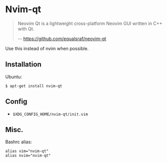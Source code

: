 # Nvim-qt

> Neovim Qt is a lightweight cross-platform Neovim GUI written in C++ with Qt.
> 
> -- https://github.com/equalsraf/neovim-qt

Use this instead of nvim when possible.

## Installation

Ubuntu:
```
$ apt-get install nvim-qt
```

## Config

* `$XDG_CONFIG_HOME/nvim-qt/init.vim`

## Misc.

Bashrc alias:
```
alias vim="nvim-qt"
alias nvim="nvim-qt"
```
